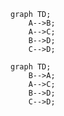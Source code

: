 ```mermaid
graph TD;
    A-->B;
    A-->C;
    B-->D;
    C-->D;
```

```mermaid
graph TD;
    B-->A;
    A-->C;
    B-->D;
    C-->D;
```